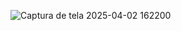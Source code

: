 ![Captura de tela 2025-04-02 162200](https://github.com/user-attachments/assets/41f5b326-c5bd-4bad-9bac-a72efe112cc0)
